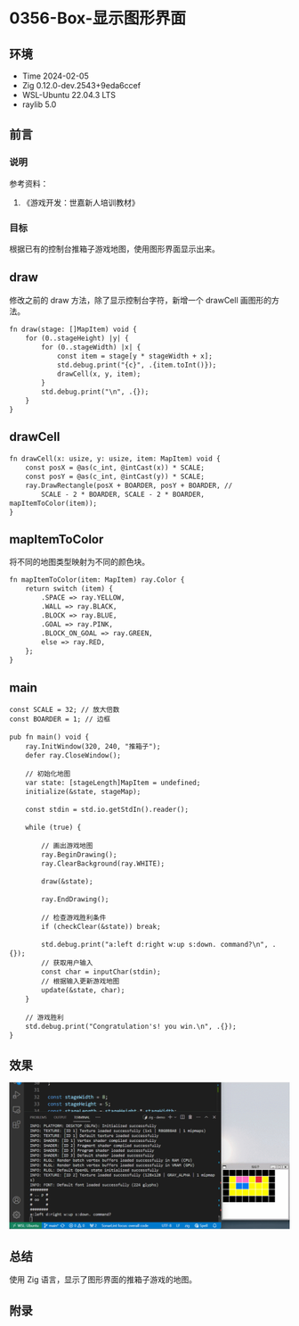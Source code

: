 # 0356-Box-显示图形界面

## 环境

- Time 2024-02-05
- Zig 0.12.0-dev.2543+9eda6ccef
- WSL-Ubuntu 22.04.3 LTS
- raylib 5.0

## 前言

### 说明

参考资料：

1. 《游戏开发：世嘉新人培训教材》

### 目标

根据已有的控制台推箱子游戏地图，使用图形界面显示出来。

## draw

修改之前的 draw 方法，除了显示控制台字符，新增一个 drawCell 画图形的方法。

```zig
fn draw(stage: []MapItem) void {
    for (0..stageHeight) |y| {
        for (0..stageWidth) |x| {
            const item = stage[y * stageWidth + x];
            std.debug.print("{c}", .{item.toInt()});
            drawCell(x, y, item);
        }
        std.debug.print("\n", .{});
    }
}
```

## drawCell

```zig
fn drawCell(x: usize, y: usize, item: MapItem) void {
    const posX = @as(c_int, @intCast(x)) * SCALE;
    const posY = @as(c_int, @intCast(y)) * SCALE;
    ray.DrawRectangle(posX + BOARDER, posY + BOARDER, //
        SCALE - 2 * BOARDER, SCALE - 2 * BOARDER, mapItemToColor(item));
}
```

## mapItemToColor

将不同的地图类型映射为不同的颜色块。

```zig
fn mapItemToColor(item: MapItem) ray.Color {
    return switch (item) {
        .SPACE => ray.YELLOW,
        .WALL => ray.BLACK,
        .BLOCK => ray.BLUE,
        .GOAL => ray.PINK,
        .BLOCK_ON_GOAL => ray.GREEN,
        else => ray.RED,
    };
}
```

## main

```zig
const SCALE = 32; // 放大倍数
const BOARDER = 1; // 边框

pub fn main() void {
    ray.InitWindow(320, 240, "推箱子");
    defer ray.CloseWindow();

    // 初始化地图
    var state: [stageLength]MapItem = undefined;
    initialize(&state, stageMap);

    const stdin = std.io.getStdIn().reader();

    while (true) {

        // 画出游戏地图
        ray.BeginDrawing();
        ray.ClearBackground(ray.WHITE);

        draw(&state);

        ray.EndDrawing();

        // 检查游戏胜利条件
        if (checkClear(&state)) break;

        std.debug.print("a:left d:right w:up s:down. command?\n", .{});
        // 获取用户输入
        const char = inputChar(stdin);
        // 根据输入更新游戏地图
        update(&state, char);
    }

    // 游戏胜利
    std.debug.print("Congratulation's! you win.\n", .{});
}
```

## 效果

![图形推箱子][1]

## 总结

使用 Zig 语言，显示了图形界面的推箱子游戏的地图。

[1]: images/box-raylib-window.gif

## 附录
